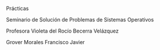 Prácticas

Seminario de Solución de Problemas de Sistemas Operativos

Profesora Violeta del Rocío Becerra Velázquez

Grover Morales Francisco Javier
